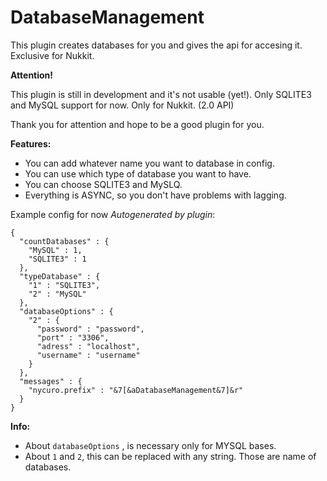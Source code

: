 # DatabaseManagement
This plugin creates databases for you and gives the api for accesing it. Exclusive for Nukkit.


**Attention!**

This plugin is still in development and it's not usable (yet!).
Only SQLITE3 and MySQL support for now.
Only for Nukkit. (2.0 API)

Thank you for attention and hope to be a good plugin for you.

**Features:**

* You can add whatever name you want to database in config.
* You can use which type of database you want to have.
* You can choose SQLITE3 and MySLQ.
* Everything is ASYNC, so you don't have problems with lagging.

Example config for now *Autogenerated by plugin*:
```
{
  "countDatabases" : {
    "MySQL" : 1,
    "SQLITE3" : 1
  },
  "typeDatabase" : {
    "1" : "SQLITE3",
    "2" : "MySQL"
  },
  "databaseOptions" : {
    "2" : {
      "password" : "password",
      "port" : "3306",
      "adress" : "localhost",
      "username" : "username"
    }
  },
  "messages" : {
    "nycuro.prefix" : "&7[&aDatabaseManagement&7]&r"
  }
}
```

**Info:**
* About `databaseOptions` , is necessary only for MYSQL bases.
* About `1` and `2`, this can be replaced with any string. Those are name of databases.